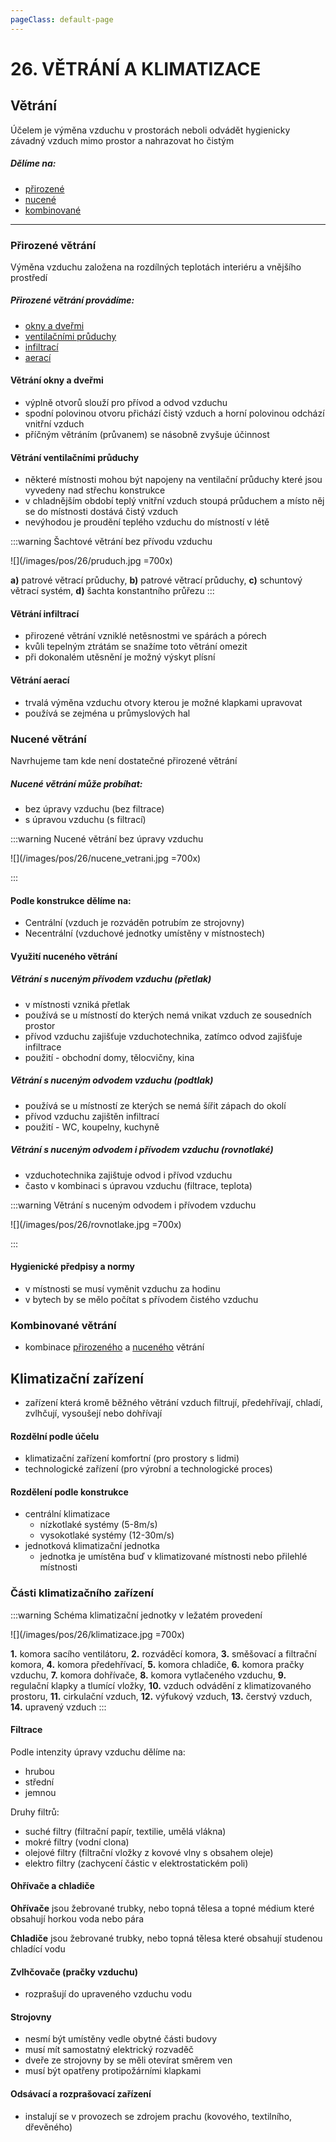```yaml
---
pageClass: default-page
---
```


# 26. VĚTRÁNÍ A KLIMATIZACE

## Větrání

Účelem je výměna vzduchu v prostorách neboli odvádět hygienicky závadný vzduch mimo prostor a nahrazovat ho čistým

##### Dělíme na:

- [přirozené](../26/#prirozene-vetrani)
- [nucené](../26/#nucene-vetrani)
- [kombinované](../26/#kombinovane-vetrani)

---

### Přirozené větrání

Výměna vzduchu založena na rozdílných teplotách interiéru a vnějšího prostředí

##### Přirozené větrání provádíme:

- [okny a dveřmi](../26/#vetrani-okny-a-dvermi)
- [ventilačními průduchy](../26/#vetrani-ventilacnimy-pruduchy)
- [infiltrací](../26/#vetrani-infiltraci)
- [aerací](../26/#vetrani-aeraci)

#### Větrání okny a dveřmi

- výplně otvorů slouží pro přívod a odvod vzduchu
- spodní polovinou otvoru přichází čistý vzduch a horní polovinou odchází vnitřní vzduch
- příčným větráním (průvanem) se násobně zvyšuje účinnost

#### Větrání ventilačními průduchy

- některé místnosti mohou být napojeny na ventilační průduchy které jsou vyvedeny nad střechu konstrukce
- v chladnějším období teplý vnitřní vzduch stoupá průduchem a místo něj se do místnosti dostává čistý vzduch
- nevýhodou je proudění teplého vzduchu do místností v létě

:::warning Šachtové větrání bez přívodu vzduchu

![](/images/pos/26/pruduch.jpg =700x)

**a)** patrové větrací průduchy, **b)** patrové větrací průduchy, **c)** schuntový větrací systém, **d)** šachta konstantního průřezu
:::

#### Větrání infiltrací

- přirozené větrání vzniklé netěsnostmi ve spárách a pórech
- kvůli tepelným ztrátám se snažíme toto větrání omezit
- při dokonalém utěsnění je možný výskyt plísní

#### Větrání aerací

- trvalá výměna vzduchu otvory kterou je možné klapkami upravovat
- používá se zejména u průmyslových hal

### Nucené větrání

Navrhujeme tam kde není dostatečné přirozené větrání

##### Nucené větrání může probíhat:

- bez úpravy vzduchu (bez filtrace)
- s úpravou vzduchu (s filtrací)

:::warning Nucené větrání bez úpravy vzduchu

![](/images/pos/26/nucene_vetrani.jpg =700x)

:::

#### Podle konstrukce dělíme na:

- Centrální (vzduch je rozváděn potrubím ze strojovny)
- Necentrální (vzduchové jednotky umístěny v místnostech)

#### Využití nuceného větrání

##### Větrání s nuceným přívodem vzduchu (přetlak)

- v místnosti vzniká přetlak
- používá se u místností do kterých nemá vnikat vzduch ze sousedních prostor
- přívod vzduchu zajišťuje vzduchotechnika, zatímco odvod zajišťuje infiltrace
- použití - obchodní domy, tělocvičny, kina

##### Větrání s nuceným odvodem vzduchu (podtlak)

- používá se u místností ze kterých se nemá šířit zápach do okolí
- přívod vzduchu zajištěn infiltrací
- použití - WC, koupelny, kuchyně

##### Větrání s nuceným odvodem i přívodem vzduchu (rovnotlaké)

- vzduchotechnika zajištuje odvod i přívod vzduchu
- často v kombinaci s úpravou vzduchu (filtrace, teplota)

:::warning Větrání s nuceným odvodem i přívodem vzduchu

![](/images/pos/26/rovnotlake.jpg =700x)

:::

#### Hygienické předpisy a normy

- v místnosti se musí vyměnit <Badge type="warning" text="min 1/3" vertical="middle" /> vzduchu za hodinu
- v bytech by se mělo počítat s přívodem čistého vzduchu <Badge type="warning" text="min 25m3" vertical="middle" />

### Kombinované větrání

- kombinace [přirozeného](../26/#prirozene-vetrani) a [nuceného](../26/#nucene-vetrani) větrání

## Klimatizační zařízení

- zařízení která kromě běžného větrání vzduch filtrují, předehřívají, chladí, zvlhčují, vysoušejí nebo dohřívají

#### Rozdělní podle účelu

- klimatizační zařízení komfortní (pro prostory s lidmi)
- technologické zařízení (pro výrobní a technologické proces)

#### Rozdělení podle konstrukce

- centrální klimatizace
  - nízkotlaké systémy (5-8m/s)
  - vysokotlaké systémy (12-30m/s)
- jednotková klimatizační jednotka
  - jednotka je umístěna buď v klimatizované místnosti nebo přilehlé místnosti

### Části klimatizačního zařízení

:::warning Schéma klimatizační jednotky v ležatém provedení

![](/images/pos/26/klimatizace.jpg =700x)

**1.** komora sacího ventilátoru, **2.** rozváděcí komora, **3.** směšovací a filtrační komora, **4.** komora předehřívací, **5.** komora chladiče, **6.** komora pračky vzduchu, **7.** komora dohřívače, **8.** komora vytlačeného vzduchu, **9.** regulační klapky a tlumící vložky, **10.** vzduch odvádění z klimatizovaného prostoru, **11.** cirkulační vzduch, **12.** výfukový vzduch, **13.** čerstvý vzduch, **14.** upravený vzduch
:::

#### Filtrace

Podle intenzity úpravy vzduchu dělíme na:

- hrubou
- střední
- jemnou

Druhy filtrů:

- suché filtry (filtrační papír, textilie, umělá vlákna)
- mokré filtry (vodní clona)
- olejové filtry (filtrační vložky z kovové vlny s obsahem oleje)
- elektro filtry (zachycení částic v elektrostatickém poli)

#### Ohřívače a chladiče

**Ohřívače** jsou žebrované trubky, nebo topná tělesa a topné médium které obsahují horkou voda nebo pára

**Chladiče** jsou žebrované trubky, nebo topná tělesa které obsahují studenou chladící vodu

#### Zvlhčovače (pračky vzduchu)

- rozprašují do upraveného vzduchu vodu

#### Strojovny

- nesmí být umístěny vedle obytné části budovy
- musí mít samostatný elektrický rozvaděč
- dveře ze strojovny by se měli otevírat směrem ven
- musí být opatřeny protipožárními klapkami

#### Odsávací a rozprašovací zařízení

- instalují se v provozech se zdrojem prachu (kovového, textilního, dřevěného)
